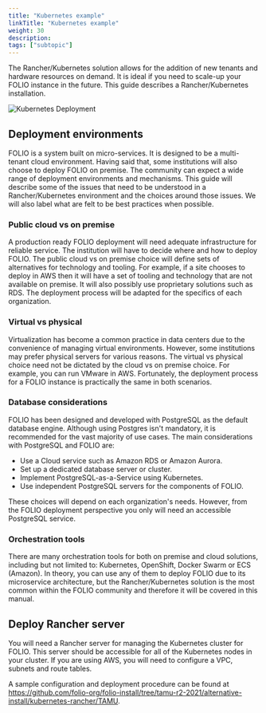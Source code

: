 ```yaml
---
title: "Kubernetes example"
linkTitle: "Kubernetes example"
weight: 30
description: 
tags: ["subtopic"]
---
```

 The Rancher/Kubernetes solution allows for the addition of new tenants and hardware resources on demand.  It is ideal if you need to scale-up your FOLIO instance in the future.  This guide describes a Rancher/Kubernetes installation.

![Kubernetes Deployment](/img/kubernetes_deployment.png)

## Deployment environments
FOLIO is a system built on micro-services.  It is designed to be a multi-tenant cloud environment.  Having said that, some institutions will also choose to deploy FOLIO on premise.  The community can expect a wide range of deployment environments and mechanisms.  This guide will describe some of the issues that need to be understood in a Rancher/Kubernetes environment and the choices around those issues.  We will also label what are felt to be best practices when possible.

### Public cloud vs on premise
A production ready FOLIO deployment will need adequate infrastructure for reliable service.  The institution will have to decide where and how to deploy FOLIO.  The public cloud vs on premise choice will define sets of alternatives for technology and tooling.  For example, if a site chooses to deploy in AWS then it will have a set of tooling and technology that are not available on premise.  It will also possibly use proprietary solutions such as RDS.  The deployment process will be adapted for the specifics of each organization.

### Virtual vs physical
Virtualization has become a common practice in data centers due to the convenience of managing virtual environments.  However, some institutions may prefer physical servers for various reasons.  The virtual vs physical choice need not be dictated by the cloud vs on premise choice.   For example, you can run VMware in AWS.  Fortunately, the deployment process for a FOLIO instance is practically the same in both scenarios.

### Database considerations
FOLIO has been designed and developed with PostgreSQL as the default database engine.  Although using Postgres isn't mandatory, it is recommended for the vast majority of use cases.  The main considerations with PostgreSQL and FOLIO are:

* Use a Cloud service such as Amazon RDS or Amazon Aurora.
* Set up a dedicated database server or cluster.
* Implement PostgreSQL-as-a-Service using Kubernetes.
* Use independent PostgreSQL servers for the components of FOLIO.

These choices will depend on each organization's needs.  However, from the FOLIO deployment perspective you only will need an accessible PostgreSQL service.

### Orchestration tools
There are many orchestration tools for both on premise and cloud solutions, including but not limited to: Kubernetes, OpenShift, Docker Swarm or ECS (Amazon). In theory, you can use any of them to deploy FOLIO due to its microservice architecture, but the Rancher/Kubernetes solution is the most common within the FOLIO community and therefore it will be covered in this manual.


## Deploy Rancher server
You will need a Rancher server for managing the Kubernetes cluster for FOLIO.  This server should be accessible for all of the Kubernetes nodes in your cluster.   If you are using AWS, you will need to configure a VPC, subnets and route tables.

A sample configuration and deployment procedure can be found at
<https://github.com/folio-org/folio-install/tree/tamu-r2-2021/alternative-install/kubernetes-rancher/TAMU>.

